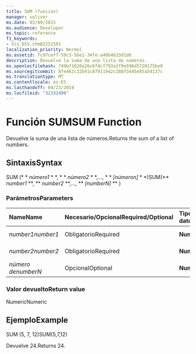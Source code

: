 ```yaml
---
title: SUM (función)
manager: soliver
ms.date: 03/09/2015
ms.audience: Developer
ms.topic: reference
f1_keywords:
- Vis_DSS.chm82251501
localization_priority: Normal
ms.assetid: fc97cef7-59c3-5be1-34fe-a40b4b33d1d6
description: Devuelve la suma de una lista de números.
ms.openlocfilehash: 749bf1620a26c6f4cf793a2f9e596d5720175be0
ms.sourcegitcommit: 8fe462c32b91c87911942c188f3445e85a54137c
ms.translationtype: MT
ms.contentlocale: es-ES
ms.lasthandoff: 04/23/2019
ms.locfileid: "32332498"
---
```

# <a name="sum-function"></a><span data-ttu-id="46e58-103">Función SUM</span><span class="sxs-lookup"><span data-stu-id="46e58-103">SUM Function</span></span>

<span data-ttu-id="46e58-104">Devuelve la suma de una lista de números.</span><span class="sxs-lookup"><span data-stu-id="46e58-104">Returns the sum of a list of numbers.</span></span>
  
## <a name="syntax"></a><span data-ttu-id="46e58-105">Sintaxis</span><span class="sxs-lookup"><span data-stu-id="46e58-105">Syntax</span></span>

<span data-ttu-id="46e58-106">SUM (\* \* *número1* \* \*, \* \* *número2* \* \*,..., \* \* *[númeron]* \* \*)</span><span class="sxs-lookup"><span data-stu-id="46e58-106">SUM(\*\* *number1* \*\*, \*\* *number2* \*\*,..., \*\* *[numberN]* \*\* )</span></span> 
  
### <a name="parameters"></a><span data-ttu-id="46e58-107">Parámetros</span><span class="sxs-lookup"><span data-stu-id="46e58-107">Parameters</span></span>

|<span data-ttu-id="46e58-108">**Name**</span><span class="sxs-lookup"><span data-stu-id="46e58-108">**Name**</span></span>|<span data-ttu-id="46e58-109">**Necesario/Opcional**</span><span class="sxs-lookup"><span data-stu-id="46e58-109">**Required/Optional**</span></span>|<span data-ttu-id="46e58-110">**Tipo de datos**</span><span class="sxs-lookup"><span data-stu-id="46e58-110">**Data Type**</span></span>|<span data-ttu-id="46e58-111">**Descripción**</span><span class="sxs-lookup"><span data-stu-id="46e58-111">**Description**</span></span>|
|:-----|:-----|:-----|:-----|
| <span data-ttu-id="46e58-112">_number1_</span><span class="sxs-lookup"><span data-stu-id="46e58-112">_number1_</span></span> <br/> |<span data-ttu-id="46e58-113">Obligatorio</span><span class="sxs-lookup"><span data-stu-id="46e58-113">Required</span></span>  <br/> |<span data-ttu-id="46e58-114">**Numeric**</span><span class="sxs-lookup"><span data-stu-id="46e58-114">**Numeric**</span></span> <br/> |<span data-ttu-id="46e58-115">El primer número.</span><span class="sxs-lookup"><span data-stu-id="46e58-115">The first number.</span></span>  <br/> |
| <span data-ttu-id="46e58-116">_number2_</span><span class="sxs-lookup"><span data-stu-id="46e58-116">_number2_</span></span> <br/> |<span data-ttu-id="46e58-117">Obligatorio</span><span class="sxs-lookup"><span data-stu-id="46e58-117">Required</span></span>  <br/> |<span data-ttu-id="46e58-118">**Numeric**</span><span class="sxs-lookup"><span data-stu-id="46e58-118">**Numeric**</span></span> <br/> |<span data-ttu-id="46e58-119">El segundo número.</span><span class="sxs-lookup"><span data-stu-id="46e58-119">The second number.</span></span>  <br/> |
| <span data-ttu-id="46e58-120">_número de_</span><span class="sxs-lookup"><span data-stu-id="46e58-120">_numberN_</span></span> <br/> |<span data-ttu-id="46e58-121">Opcional</span><span class="sxs-lookup"><span data-stu-id="46e58-121">Optional</span></span>  <br/> |<span data-ttu-id="46e58-122">**Numeric**</span><span class="sxs-lookup"><span data-stu-id="46e58-122">**Numeric**</span></span> <br/> |<span data-ttu-id="46e58-123">El número n.</span><span class="sxs-lookup"><span data-stu-id="46e58-123">The nth number.</span></span>  <br/> |
   
### <a name="return-value"></a><span data-ttu-id="46e58-124">Valor devuelto</span><span class="sxs-lookup"><span data-stu-id="46e58-124">Return value</span></span>

<span data-ttu-id="46e58-125">Numeric</span><span class="sxs-lookup"><span data-stu-id="46e58-125">Numeric</span></span>
  
## <a name="example"></a><span data-ttu-id="46e58-126">Ejemplo</span><span class="sxs-lookup"><span data-stu-id="46e58-126">Example</span></span>

<span data-ttu-id="46e58-127">SUM (5, 7, 12)</span><span class="sxs-lookup"><span data-stu-id="46e58-127">SUM(5,7,12)</span></span>
  
<span data-ttu-id="46e58-128">Devuelve 24.</span><span class="sxs-lookup"><span data-stu-id="46e58-128">Returns 24.</span></span>
  

